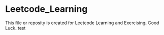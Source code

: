 # Leetcode_Learning
This file or reposity is created for Leetcode Learning and Exercising.
Good Luck.
test